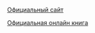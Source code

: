 [Официальный сайт](https://www.apple.com/ru/swift/)

[Официальная онлайн книга](https://itunes.apple.com/ru/book-series/swift-programming-series/id888896989?mt=11)